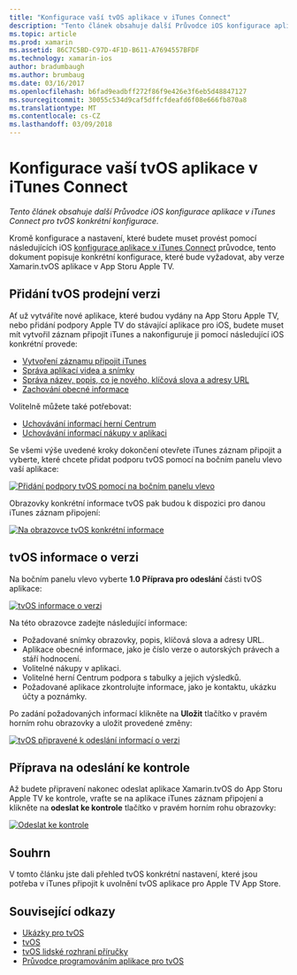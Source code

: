 ```yaml
---
title: "Konfigurace vaší tvOS aplikace v iTunes Connect"
description: "Tento článek obsahuje další Průvodce iOS konfigurace aplikace v iTunes Connect pro tvOS konkrétní konfigurace."
ms.topic: article
ms.prod: xamarin
ms.assetid: 86C7C5BD-C97D-4F1D-B611-A7694557BFDF
ms.technology: xamarin-ios
author: bradumbaugh
ms.author: brumbaug
ms.date: 03/16/2017
ms.openlocfilehash: b6fad9eadbff272f86f9e426e3f6eb5d48847127
ms.sourcegitcommit: 30055c534d9caf5dffcfdeafd6f08e666fb870a8
ms.translationtype: MT
ms.contentlocale: cs-CZ
ms.lasthandoff: 03/09/2018
---
```

# <a name="configure-your-tvos-app-in-itunes-connect"></a>Konfigurace vaší tvOS aplikace v iTunes Connect

_Tento článek obsahuje další Průvodce iOS konfigurace aplikace v iTunes Connect pro tvOS konkrétní konfigurace._


Kromě konfigurace a nastavení, které budete muset provést pomocí následujících iOS [konfigurace aplikace v iTunes Connect](~/ios/deploy-test/app-distribution/app-store-distribution/itunesconnect.md) průvodce, tento dokument popisuje konkrétní konfigurace, které bude vyžadovat, aby verze Xamarin.tvOS aplikace v App Storu Apple TV.

<a name="Adding-a-tvOS-Release-Version" />

## <a name="adding-a-tvos-release-version"></a>Přidání tvOS prodejní verzi

Ať už vytváříte nové aplikace, které budou vydány na App Storu Apple TV, nebo přidání podpory Apple TV do stávající aplikace pro iOS, budete muset mít vytvořil záznam připojit iTunes a nakonfiguruje ji pomocí následující iOS konkrétní provede:

- [Vytvoření záznamu připojit iTunes](~/ios/deploy-test/app-distribution/app-store-distribution/itunesconnect.md#creating)
- [Správa aplikací videa a snímky](~/ios/deploy-test/app-distribution/app-store-distribution/itunesconnect.md#managing)
- [Správa název, popis, co je nového, klíčová slova a adresy URL](~/ios/deploy-test/app-distribution/app-store-distribution/itunesconnect.md#metadata)
- [Zachování obecné informace](~/ios/deploy-test/app-distribution/app-store-distribution/itunesconnect.md#general)

Volitelně můžete také potřebovat:

- [Uchovávání informací herní Centrum](~/ios/deploy-test/app-distribution/app-store-distribution/itunesconnect.md#game-center)
- [Uchovávání informací nákupy v aplikaci](~/ios/deploy-test/app-distribution/app-store-distribution/itunesconnect.md#iap)

Se všemi výše uvedené kroky dokončení otevřete iTunes záznam připojit a vyberte, které chcete přidat podporu tvOS pomocí na bočním panelu vlevo vaší aplikace:

[![](itunes-connect-images/connect01.png "Přidání podpory tvOS pomocí na bočním panelu vlevo")](itunes-connect-images/connect01.png#lightbox)

Obrazovky konkrétní informace tvOS pak budou k dispozici pro danou iTunes záznam připojení:

[![](itunes-connect-images/connect02.png "Na obrazovce tvOS konkrétní informace")](itunes-connect-images/connect02.png#lightbox)

<a name="tvOS-Version-Information" />

## <a name="tvos-version-information"></a>tvOS informace o verzi

Na bočním panelu vlevo vyberte **1.0 Příprava pro odeslání** části tvOS aplikace:

[![](itunes-connect-images/connect03.png "tvOS informace o verzi")](itunes-connect-images/connect03.png#lightbox)

Na této obrazovce zadejte následující informace:

- Požadované snímky obrazovky, popis, klíčová slova a adresy URL.
- Aplikace obecné informace, jako je číslo verze o autorských právech a stáří hodnocení.
- Volitelné nákupy v aplikaci.
- Volitelné herní Centrum podpora s tabulky a jejich výsledků.
- Požadované aplikace zkontrolujte informace, jako je kontaktu, ukázku účty a poznámky.

Po zadání požadovaných informací klikněte na **Uložit** tlačítko v pravém horním rohu obrazovky a uložit provedené změny:

[![](itunes-connect-images/connect04.png "tvOS připravené k odeslání informací o verzi")](itunes-connect-images/connect04.png#lightbox)

<a name="Submitting-for-Review" />

## <a name="preparing-to-submit-for-review"></a>Příprava na odeslání ke kontrole

Až budete připravení nakonec odeslat aplikace Xamarin.tvOS do App Storu Apple TV ke kontrole, vraťte se na aplikace iTunes záznam připojení a klikněte na **odeslat ke kontrole** tlačítko v pravém horním rohu obrazovky:

[![](itunes-connect-images/connect05.png "Odeslat ke kontrole")](itunes-connect-images/connect05.png#lightbox)

<a name="Summary" />

## <a name="summary"></a>Souhrn

V tomto článku jste dali přehled tvOS konkrétní nastavení, které jsou potřeba v iTunes připojit k uvolnění tvOS aplikace pro Apple TV App Store.



## <a name="related-links"></a>Související odkazy

- [Ukázky pro tvOS](https://developer.xamarin.com/samples/tvos/all/)
- [tvOS](https://developer.apple.com/tvos/)
- [tvOS lidské rozhraní příručky](https://developer.apple.com/tvos/human-interface-guidelines/)
- [Průvodce programováním aplikace pro tvOS](https://developer.apple.com/library/prerelease/tvos/documentation/General/Conceptual/AppleTV_PG/)
